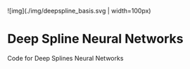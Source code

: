 ![img](./img/deepspline_basis.svg | width=100px)

# Deep Spline Neural Networks

Code for Deep Splines Neural Networks
